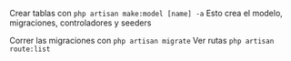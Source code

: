 Crear tablas con `php artisan make:model [name] -a`
Esto crea el modelo, migraciones, controladores y seeders

Correr las migraciones con `php artisan migrate`
Ver rutas `php artisan route:list`